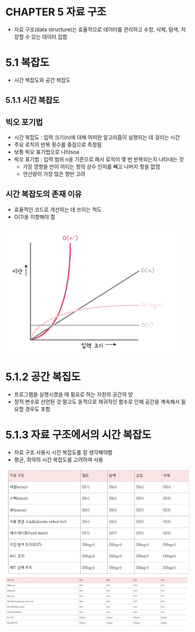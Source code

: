 # CHAPTER 5 자료 구조
- 자료 구조(data structure)는 효율적으로 데이터를 관리하고 수정, 삭제, 탐색, 저장할 수 있는 데이터 집합

# 5.1 복잡도
- 시간 복잡도와 공간 복잡도

## 5.1.1 시간 복잡도
## 빅오 포기법
- 시간 복잡도 : 입력 크기(n)에 대해 어떠한 알고리즘이 실행되는 데 걸리는 시간
- 주요 로직의 반복 횟수를 중점으로 측정됨
- 보통 빅오 표기법으로 나타soa
- 빅오 표기법 : 입력 범위 n을 기준으로 해서 로직이 몇 번 반복되는지 나타내는 것
  - 가장 영향을 만이 끼티는 항의 상수 인자를 빼고 나머지 항을 없앰
  - 연산량이 가장 많은 항만 고려

## 시간 복잡도의 존재 이유
- 효율적인 코드로 개선하는 데 쓰이는 척도
- O(1)을 지향해야 함

![img.png](imgs/img.png)

# 5.1.2 공간 복집도
- 프로그램을 실행시켰을 때 필요로 하는 자원의 공간의 양
- 정적 변수로 선언된 것 말고도 동적으로 재귀적인 함수로 인해 공간을 계속해서 필요할 경우도 포함

# 5.1.3 자료 구조에서의 시간 복잡도
- 자료 구조 사용시 시간 복잡도를 잘 생각해야함
- 평균, 최악의 시간 복잡도를 고려하며 사용

![img_1.png](imgs/img_1.png)
![img_2.png](imgs/img_2.png)